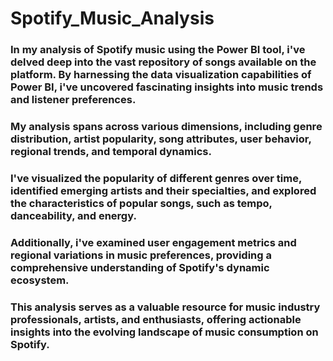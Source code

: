 # Spotify_Music_Analysis

### In my analysis of Spotify music using the Power BI tool, i've delved deep into the vast repository of songs available on the platform. By harnessing the data visualization capabilities of Power BI, i've uncovered fascinating insights into music trends and listener preferences. 

### My analysis spans across various dimensions, including genre distribution, artist popularity, song attributes, user behavior, regional trends, and temporal dynamics.

### I've visualized the popularity of different genres over time, identified emerging artists and their specialties, and explored the characteristics of popular songs, such as tempo, danceability, and energy.

### Additionally, i've examined user engagement metrics and regional variations in music preferences, providing a comprehensive understanding of Spotify's dynamic ecosystem. 

### This analysis serves as a valuable resource for music industry professionals, artists, and enthusiasts, offering actionable insights into the evolving landscape of music consumption on Spotify.
